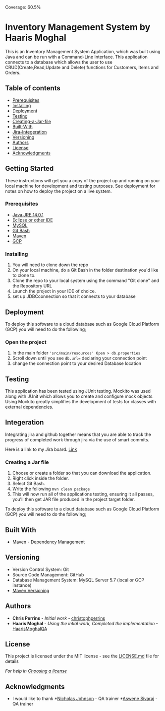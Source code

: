 Coverage: 60.5%

# Inventory Management System by Haaris Moghal

This is an Inventory Management System Application, which was built using Java and can be run with a Command-Line Interface. This application connects to a database which allows the user to use CRUD(Create,Read,Update and Delete) functions for Customers, Items and Orders. 
## Table of contents

* [Prerequisites](https://github.com/QACTrainers/haarismoghalqa_assessment#Prerequisites)
* [Installing](https://github.com/QACTrainers/haarismoghalqa_assessment#Installing)
* [Deployment](https://github.com/QACTrainers/haarismoghalqa_assessment#Deployment)
* [Testing](https://github.com/QACTrainers/haarismoghalqa_assessment#Testing)
* [Creating-a-Jar-file](https://github.com/QACTrainers/haarismoghalqa_assessment#Creating-a-Jar-file)
* [Built-With](https://github.com/QACTrainers/haarismoghalqa_assessment#Built-With)
* [Jira-Integeration](https://github.com/QACTrainers/haarismoghalqa_assessment#Integeration)
* [Versioning](https://github.com/QACTrainers/haarismoghalqa_assessment#Versioning)
* [Authors](https://github.com/QACTrainers/haarismoghalqa_assessment#Authors)
* [License](https://github.com/QACTrainers/haarismoghalqa_assessment#License)
* [Acknowledgments](https://github.com/QACTrainers/haarismoghalqa_assessment#Acknowledgments)


## Getting Started

These instructions will get you a copy of the project up and running on your local machine for development and testing purposes. See deployment for notes on how to deploy the project on a live system.

### Prerequisites


* [Java JRE 14.0.1](https://www.oracle.com/uk/java/technologies/javase/jdk14-archive-downloads.html)
* [Eclipse or other IDE](https://www.eclipse.org/downloads/)
* [MySQL](https://www.mysql.com/downloads/)
* [Git Bash](https://git-scm.com/downloads)
* [Maven](https://maven.apache.org/)
* [GCP](https://cloud.google.com/)

### Installing

1. You will need to clone down the repo
2. On your local machine, do a Git Bash in the folder destination you'd like to clone to. 
3. Clone the repo to your local system using the command "Git clone" and the Repository URL 
4. Launch the project in your IDE of choice.
5. set up JDBCconnection so that it connects to your database

## Deployment

To deploy this software to a cloud database such as Google Cloud Platform (GCP) you will need to do the following;

### Open the project

1. In the main folder ```'src/main/resources' Open > db.properties``` 
2. Scroll down until you see ``` db.url= ``` declaring your connection point
3. change the connection point to your desired Database location

## Testing

This application has been tested using JUnit testing. Mockito was used along with JUnit which allows you to create and configure mock objects. Using Mockito greatly simplifies the development of tests for classes with external dependencies.

## Integeration

Integrating jira and github together means that you are able to track the progress of completed work through jira via the use of smart commits.

Here is a link to my Jira board. [Link](https://haarismoghalims.atlassian.net/jira/software/projects/IMS/boards/1)

### Creating a Jar file

1. Choose or create a folder so that you can download the application.
2. Right click inside the folder.
3. Select Git Bash.
4. Write the following ```mvn clean package```
6. This will now run all of the applications testing, ensuring it all passes, you'll then get JAR file produced in the project target folder.

To deploy this software to a cloud database such as Google Cloud Platform (GCP) you will need to do the following;


## Built With

* [Maven](https://maven.apache.org/) - Dependency Management

## Versioning

* Version Control System: Git 
* Source Code Management: GitHub 
* Database Management System: MySQL Server 5.7 (local or GCP instance)
* [Maven Versioning](https://maven.apache.org/)

## Authors

* **Chris Perrins** - *Initial work* - [christophperrins](https://github.com/christophperrins)
* **Haaris Moghal** - *Using the intial work, Completed the implementation* -[HaarisMoghalQA](https://github.com/HaarismoghalQA)

## License

This project is licensed under the MIT license - see the [LICENSE.md](LICENSE.md) file for details 

*For help in [Choosing a license](https://choosealicense.com/)*

## Acknowledgments

* I would like to thank *[Nicholas Johnson](https://github.com/nickrstewarttds) - QA trainer *[Aswene Sivaraj](https://github.com/Ash-siv4)  - QA trainer

